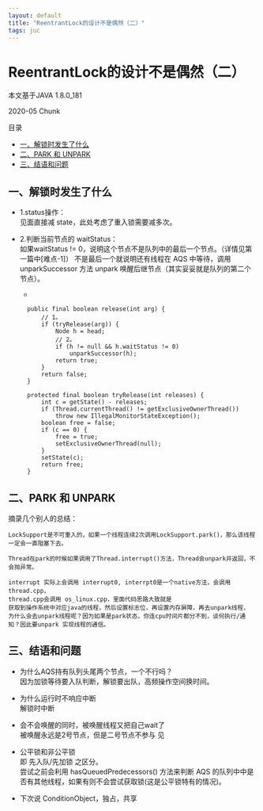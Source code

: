 ```yaml
---
layout: default
title: "ReentrantLock的设计不是偶然（二）"
tags: juc
---
```


   
   
# ReentrantLock的设计不是偶然（二）

本文基于JAVA 1.8.0_181

2020-05         Chunk

目录
* [一、解锁时发生了什么](#h1)
* [二、PARK 和 UNPARK ](#h2)
* [三、结语和问题](#h3)


## <a name="h1"></a>一、解锁时发生了什么


- 1.status操作：  
见面直接减 state，此处考虑了重入锁需要减多次。  

- 2.判断当前节点的 waitStatus：  
如果waitStatus != 0，说明这个节点不是队列中的最后一个节点。（详情见第一篇中[难点-1]）
不是最后一个就说明还有线程在 AQS 中等待，调用 unparkSuccessor 方法 unpark 唤醒后继节点（其实妥妥就是队列的第二个节点）。    


    *
    
    
        public final boolean release(int arg) {
            // 1。
            if (tryRelease(arg)) {
                Node h = head;
                // 2。
                if (h != null && h.waitStatus != 0)
                    unparkSuccessor(h);
                return true;
            }
            return false;
        }
        
        protected final boolean tryRelease(int releases) {
            int c = getState() - releases;
            if (Thread.currentThread() != getExclusiveOwnerThread())
                throw new IllegalMonitorStateException();
            boolean free = false;
            if (c == 0) {
                free = true;
                setExclusiveOwnerThread(null);
            }
            setState(c);
            return free;
        } 
    


## <a name="h2"></a>二、PARK 和 UNPARK

摘录几个别人的总结：
    
    LockSupport是不可重入的，如果一个线程连续2次调用LockSupport.park()，那么该线程一定会一直阻塞下去。  
    
    Thread在park的时候如果调用了Thread.interrupt()方法，Thread会unpark并返回，不会抛异常。
    
    interrupt 实际上会调用 interrupt0, interrpt0是一个native方法，会调用thread.cpp，  
    thread.cpp会调用 os_linux.cpp，里面代码思路大致就是  
    获取到操作系统中对应java的线程，然后设置标志位，再设置内存屏障，再去unpark线程， 
    为什么会去unpark线程呢？因为如果是park状态，你连cpu时间片都分不到，谈何执行/通知？因此要unpark 实现线程的通信。

## <a name="h3"></a>三、结语和问题


- 为什么AQS持有队列头尾两个节点，一个不行吗？  
因为加锁等待要入队判断，解锁要出队，高频操作空间换时间。

- 为什么运行时不响应中断  
解锁时中断

- 会不会唤醒的同时，被唤醒线程又把自己wait了   
被唤醒永远是2号节点，但是二号节点不参与
见

- 公平锁和非公平锁  
即 先入队/先加锁 之区分。   
尝试之前会利用 hasQueuedPredecessors() 方法来判断 AQS 的队列中中是否有其他线程，如果有则不会尝试获取锁(这是公平锁特有的情况)。


* 下次说 ConditionObject，独占，共享  
